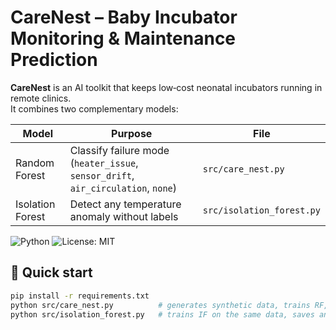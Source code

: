 # CareNest – Baby Incubator Monitoring & Maintenance Prediction

**CareNest** is an AI toolkit that keeps low‑cost neonatal incubators running in remote clinics.  
It combines two complementary models:

| Model | Purpose | File |
|-------|---------|------|
| Random Forest | Classify failure mode (`heater_issue`, `sensor_drift`, `air_circulation`, `none`) | `src/care_nest.py` |
| Isolation Forest | Detect any temperature anomaly without labels | `src/isolation_forest.py` |

![Python](https://img.shields.io/badge/Python-3.9%2B-blue)
![License: MIT](https://img.shields.io/badge/License-MIT-green)

## 🔧 Quick start

```bash
pip install -r requirements.txt
python src/care_nest.py          # generates synthetic data, trains RF, saves plots & model
python src/isolation_forest.py   # trains IF on the same data, saves anomaly plot
